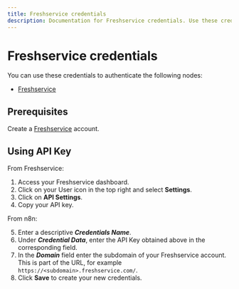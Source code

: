 ```yaml
---
title: Freshservice credentials
description: Documentation for Freshservice credentials. Use these credentials to authenticate Freshservice in n8n, a workflow automation platform.
---
```


# Freshservice credentials

You can use these credentials to authenticate the following nodes:

- [Freshservice](/integrations/builtin/app-nodes/n8n-nodes-base.freshservice/)

## Prerequisites

Create a [Freshservice](https://freshservice.com/) account.

## Using API Key

From Freshservice:

1. Access your Freshservice dashboard.
2. Click on your User icon in the top right and select **Settings**.
3. Click on **API Settings**.
4. Copy your API key.

From n8n:

5. Enter a descriptive ***Credentials Name***.
6. Under ***Credential Data***, enter the API Key obtained above in the corresponding field.
7. In the ***Domain*** field enter the subdomain of your Freshservice account. This is part of the URL, for example `https://<subdomain>.freshservice.com/`.
8. Click **Save** to create your new credentials.

